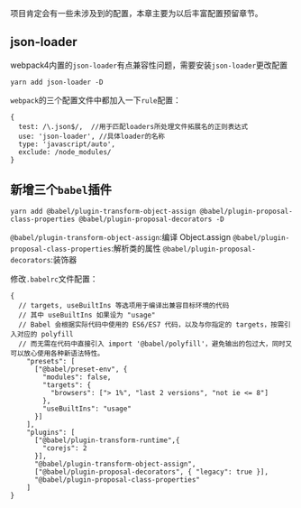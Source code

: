 项目肯定会有一些未涉及到的配置，本章主要为以后丰富配置预留章节。

## json-loader

webpack4内置的`json-loader`有点兼容性问题，需要安装`json-loader`更改配置

```
yarn add json-loader -D
```

`webpack`的三个配置文件中都加入一下`rule`配置：

```
{
  test: /\.json$/,  //用于匹配loaders所处理文件拓展名的正则表达式
  use: 'json-loader', //具体loader的名称
  type: 'javascript/auto',
  exclude: /node_modules/
}
```

## 新增三个`babel`插件

```
yarn add @babel/plugin-transform-object-assign @babel/plugin-proposal-class-properties @babel/plugin-proposal-decorators -D
```
`@babel/plugin-transform-object-assign`:编译 Object.assign
`@babel/plugin-proposal-class-properties`:解析类的属性
`@babel/plugin-proposal-decorators`:装饰器

修改`.babelrc`文件配置：

```
{
  // targets, useBuiltIns 等选项用于编译出兼容目标环境的代码
  // 其中 useBuiltIns 如果设为 "usage"
  // Babel 会根据实际代码中使用的 ES6/ES7 代码，以及与你指定的 targets，按需引入对应的 polyfill
  // 而无需在代码中直接引入 import '@babel/polyfill'，避免输出的包过大，同时又可以放心使用各种新语法特性。
    "presets": [
      ["@babel/preset-env", {
        "modules": false,
        "targets": {
          "browsers": ["> 1%", "last 2 versions", "not ie <= 8"]
        },
        "useBuiltIns": "usage"
      }]
    ],
    "plugins": [
      ["@babel/plugin-transform-runtime",{
        "corejs": 2
      }],
      "@babel/plugin-transform-object-assign",
      ["@babel/plugin-proposal-decorators", { "legacy": true }],
      "@babel/plugin-proposal-class-properties"
    ]
}
```